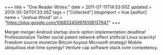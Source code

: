 +++
title = "One Reader Writes:"
date = 2011-07-11T14:53:00Z
updated = 2013-05-24T01:33:26Z
tags = ["Collected"]
blogimport = true 
[author]
	name = "Joshua Wood"
	uri = "https://plus.google.com/106633459976108137947"
+++

Merger merger Android startup stock option implementation deadline! Professionalize Twitter social patent network effect artificial Linux scarcity! Freedom source monetize Bitcoin buyout Microsoft strategy! Mobile ubiquitous real-time synergy! Venture cap software stack core competency.<br /><br />
